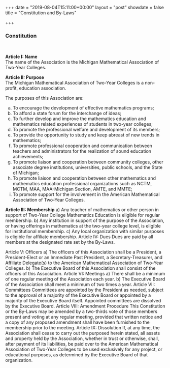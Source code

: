 +++
date = "2019-08-04T15:11:00+00:00"
layout = "post"
showdate = false
title = "Constitution and By-Laws"

+++

### Constitution
<br/>

**Article I: Name**<br/>
The name of the Association is the Michigan Mathematical Association of Two-Year Colleges.<br/>

**Article II: Purpose**<br/>
The Michigan Mathematical Association of Two-Year Colleges is a non-profit, education association.<br/>

The purposes of this Association are:<br/>
<ol type="a">
  <li>To encourage the development of effective mathematics programs;</li>
  <li>To afford a state forum for the interchange of ideas;</li>
  <li>To further develop and improve the mathematics education and mathematics related experiences of students in two-year colleges;</li>
  <li>To promote the professional welfare and development of its members;</li>
  <li>To provide the opportunity to study and keep abreast of new trends in mathematics;</li>
  <li>To promote professional cooperation and communication between teachers and administrators for the realization of sound education achievements;</li>
  <li>To promote liaison and cooperation between community colleges, other associate degree institutions, universities, public schools, and the State of Michigan;</li>
  <li>To promote liaison and cooperation between other mathematics and mathematics education professional organizations such as NCTM, MCTM, MAA, MAA-Michigan Section, AMTE, and MMTE;</li>
  <li>To promote support for the involvement in the American Mathematical Association of Two-Year Colleges.</li></ol>
  
**Article III: Membership**
a)	Any teacher of mathematics or other person in support of Two-Year College Mathematics Education is eligible for regular membership.
b)	Any institution in support of the purpose of the Association, or having offerings in mathematics at the two-year college level, is eligible for institutional membership.
c)	Any local organization with similar purposes is eligible for affiliate membership.
Article IV: Dues
Dues are paid by all members at the designated rate set by the By-Laws.

Article V: Officers
a)	The officers of this Association shall be a President, a President-Elect or an Immediate Past President, a Secretary-Treasurer, and Affiliate Delegate(s) to the American Mathematical Association of Two-Year Colleges.
b)	The Executive Board of this Association shall consist of the officers of this Association.
Article VI: Meetings
a)	There shall be a minimum of one regular meeting of the Association each year.
b)	The Executive Board of the Association shall meet a minimum of two times a year.
Article VII: Committees
Committees are appointed by the President as needed, subject to the approval of a majority of the Executive Board or appointed by a majority of the Executive Board itself. Appointed committees are dissolved by the Executive Board.
Article VIII: Amendment Procedure
This Constitution or the By-Laws may be amended by a two-thirds vote of those members present and voting at any regular meeting, provided that written notice and a copy of any proposed amendment shall have been furnished to the membership prior to the meeting.
Article IX: Dissolution
If, at any time, the Association shall cease to carry out the purposed herein stated, all assets and property held by the Association, whether in trust or otherwise, shall, after payment of its liabilities, be paid over to the American Mathematical Association of Two-Year Colleges to be used exclusively for any project, or educational purposes, as determined by the Executive Board of that organization.
